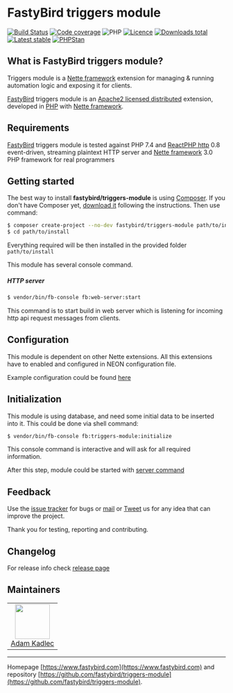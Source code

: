 # FastyBird triggers module

[![Build Status](https://img.shields.io/travis/com/FastyBird/triggers-module.svg?style=flat-square)](https://travis-ci.com/FastyBird/triggers-module)
[![Code coverage](https://img.shields.io/coveralls/FastyBird/triggers-module.svg?style=flat-square)](https://coveralls.io/r/FastyBird/triggers-module)
![PHP](https://img.shields.io/packagist/php-v/fastybird/triggers-module?style=flat-square)
[![Licence](https://img.shields.io/packagist/l/FastyBird/triggers-module.svg?style=flat-square)](https://packagist.org/packages/FastyBird/triggers-module)
[![Downloads total](https://img.shields.io/packagist/dt/FastyBird/triggers-module.svg?style=flat-square)](https://packagist.org/packages/FastyBird/triggers-module)
[![Latest stable](https://img.shields.io/packagist/v/FastyBird/triggers-module.svg?style=flat-square)](https://packagist.org/packages/FastyBird/triggers-module)
[![PHPStan](https://img.shields.io/badge/PHPStan-enabled-brightgreen.svg?style=flat-square)](https://github.com/phpstan/phpstan)

## What is FastyBird triggers module?

Triggers module is a [Nette framework](https://nette.org) extension for managing & running automation logic and exposing it for clients.

[FastyBird](https://www.fastybird.com) triggers module is an [Apache2 licensed distributed](http://www.apache.org/licenses/LICENSE-2.0) extension, developed in [PHP](https://www.php.net) with [Nette framework](https://nette.org).

## Requirements

[FastyBird](https://www.fastybird.com) triggers module is tested against PHP 7.4 and [ReactPHP http](https://github.com/reactphp/http) 0.8 event-driven, streaming plaintext HTTP server and [Nette framework](https://nette.org/en/) 3.0 PHP framework for real programmers

## Getting started

The best way to install **fastybird/triggers-module** is using [Composer](https://getcomposer.org/). If you don't have Composer yet, [download it](https://getcomposer.org/download/) following the instructions.
Then use command:

```sh
$ composer create-project --no-dev fastybird/triggers-module path/to/install
$ cd path/to/install
```

Everything required will be then installed in the provided folder `path/to/install`

This module has several console command.

##### HTTP server

```sh
$ vendor/bin/fb-console fb:web-server:start
```

This command is to start build in web server which is listening for incoming http api request messages from clients. 

## Configuration

This module is dependent on other Nette extensions. All this extensions have to enabled and configured in NEON configuration file.

Example configuration could be found [here](https://github.com/FastyBird/triggers-module/blob/master/config/example.neon)

## Initialization

This module is using database, and need some initial data to be inserted into it. This could be done via shell command:

```sh
$ vendor/bin/fb-console fb:triggers-module:initialize
```

This console command is interactive and will ask for all required information.

After this step, module could be started with [server command](#http-server)

## Feedback

Use the [issue tracker](https://github.com/FastyBird/triggers-module/issues) for bugs or [mail](mailto:code@fastybird.com) or [Tweet](https://twitter.com/fastybird) us for any idea that can improve the project.

Thank you for testing, reporting and contributing.

## Changelog

For release info check [release page](https://github.com/FastyBird/triggers-module/releases)

## Maintainers

<table>
	<tbody>
		<tr>
			<td align="center">
				<a href="https://github.com/akadlec">
					<img width="80" height="80" src="https://avatars3.githubusercontent.com/u/1866672?s=460&amp;v=4">
				</a>
				<br>
				<a href="https://github.com/akadlec">Adam Kadlec</a>
			</td>
		</tr>
	</tbody>
</table>

***
Homepage [https://www.fastybird.com](https://www.fastybird.com) and repository [https://github.com/fastybird/triggers-module](https://github.com/fastybird/triggers-module).
